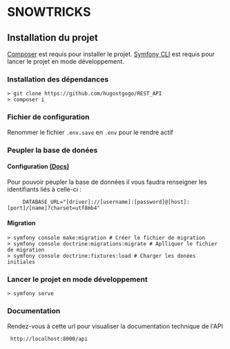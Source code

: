# SNOWTRICKS



## Installation du projet
[Composer](https://getcomposer.org/) est requis pour installer le projet.
[Symfony CLI](https://github.com/symfony-cli/symfony-cli) est requis pour lancer le projet en mode développement.

### Installation des dépendances
```console
> git clone https://github.com/hugostgogo/REST_API
> composer i
```

### Fichier de configuration
Renommer le fichier `.env.save` en `.env` pour le rendre actif

### Peupler la base de donées
#### Configuration [(Docs)](https://symfony.com/doc/current/the-fast-track/en/8-doctrine.html#changing-the-default-database-url-value-in-env)
Pour pouvoir peupler la base de données il vous faudra renseigner les identifiants liés à celle-ci :
```.env
     DATABASE_URL="[driver]://[username]:[password]@[host]:[port]/[name]?charset=utf8mb4"
```
#### Migration
```console
> symfony console make:migration # Créer le fichier de migration
> symfony console doctrine:migrations:migrate # Aplliquer le fichier de migration
> symfony console doctrine:fixtures:load # Charger les donées initiales
```

### Lancer le projet en mode développement
```console
> symfony serve
```

### Documentation
Rendez-vous à cette url pour visualiser la documentation technique de l'API
```console
 http://localhost:8000/api
```